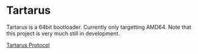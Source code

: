 # Tartarus
Tartarus is a 64bit bootloader. Currently only targetting AMD64.
Note that this project is very much still in development.

[Tartarus Protocol](./protocol.md)
